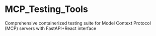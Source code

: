 # MCP_Testing_Tools

Comprehensive containerized testing suite for Model Context Protocol (MCP) servers with FastAPI+React interface